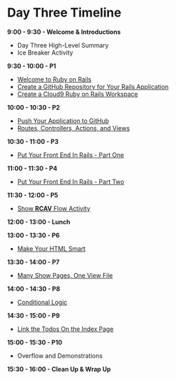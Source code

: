 # Day Three Timeline
**9:00 - 9:30 - Welcome & Introductions**
  * Day Three High-Level Summary
  * Ice Breaker Activity

**9:30 - 10:00 - P1**
  * [Welcome to Ruby on Rails](/back_end_development/welcome_to_ruby_on_rails.md "Welcome to Ruby on Rails")
  * [Create a GitHub Repository for Your Rails Application](/workspace_and_account_setup/create_a_github_repository_for_your_rails_application.md "Create a GitHub Repository for Your Rails Application")
  * [Create a Cloud9 Ruby on Rails Workspace](/workspace_and_account_setup/create_a_cloud9_ruby_on_rails_workspace.md "Create a Cloud9 Ruby on Rails Workspace")

**10:00 - 10:30 - P2**
  * [Push Your Application to GitHub](/workspace_and_account_setup/push_your_application_to_github.md "Push Your Application to GitHub")
  * [Routes, Controllers, Actions, and Views](/back_end_development/routes_controllers_actions_views.md "# Routes, Controllers, Actions, and Views")

**10:30 - 11:00 - P3**
  * [Put Your Front End In Rails - Part One](/back_end_development/put_your_front_end_in_rails_part_one.md "Put Your Front End In Rails - Part One")

**11:00 - 11:30 - P4**
  * [Put Your Front End In Rails - Part Two](/back_end_development/put_your_front_end_in_rails_part_two.md "Put Your Front End In Rails - Part Two")

**11:30 - 12:00 - P5**
  * [Show **RCAV** Flow Activity](/back_end_development/show_rcav_flow_activity.md "Show RCAV Flow Activity")

**12:00 - 13:00 - Lunch**

**13:00 - 13:30 - P6**
  * [Make Your HTML Smart](/back_end_development/make_your_HTML_smart.md "Make Your HTML Smart")

**13:30 - 14:00 - P7**
  * [Many Show Pages, One View File](/back_end_development/many_show_pages_one_view_file.md "Many Show Pages, One View File")

**14:00 - 14:30 - P8**
  * [Conditional Logic](/back_end_development/conditional_logic.md "Conditional Logic")

**14:30 - 15:00 - P9**
  * [Link the Todos On the Index Page](/back_end_development/link_the_todos_on_the_index_page.md "Link the Todos on the Index Page")

**15:00 - 15:30 - P10**
  * Overflow and Demonstrations

**15:30 - 16:00 - Clean Up & Wrap Up**

